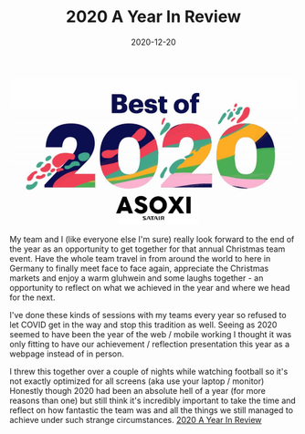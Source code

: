 ﻿---
title: '2020 A Year In Review'
date: 2020-12-20
description: 2020 team highlights, a year in review
tags: [digitalization, business, transformation, data, culture, 2020, team, review, summary, projects, digital, highlights]
categories: [digitalization, business]
comments: true
featured_image: '/images/posts/2020/2020-feature.jpg'
---

![](/images/posts/2020/2020.jpg)

My team and I (like everyone else I'm sure) really look forward to the end of the year as an opportunity to get together for that annual Christmas team event. Have the whole team travel in from around the world to here in Germany to finally meet face to face again, appreciate the Christmas markets and enjoy a warm gluhwein and some laughs together - an opportunity to reflect on what we achieved in the year and where we head for the next. 

I've done these kinds of sessions with my teams every year so refused to let COVID get in the way and stop this tradition as well. Seeing as 2020 seemed to have been the year of the web / mobile working I thought it was only fitting to have our achievement / reflection presentation this year as a webpage instead of in person.

I threw this together over a couple of nights while watching football so it's not exactly optimized for all screens (aka use your laptop / monitor) Honestly though 2020 had been an absolute hell of a year (for more reasons than one) but still think it's incredibly important to take the time and reflect on how fantastic the team was and all the things we still managed to achieve under such strange circumstances. 
[2020 A Year In Review](clintbird.com/2020)